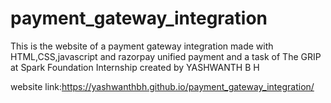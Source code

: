 # payment_gateway_integration
 This is the website of a payment gateway integration made with HTML,CSS,javascript and razorpay unified payment and a task of The GRIP at Spark Foundation Internship created 
 by YASHWANTH B H

website link:https://yashwanthbh.github.io/payment_gateway_integration/
